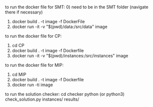 
to run the docker file for SMT:
0) need to be in the SMT folder (navigate there if necessary)
1) docker build . -t image -f DockerFile
2) docker run -it -v "$(pwd)/data:/src/data" image

to run the docker file for CP:
1) cd CP
2) docker build . -t image -f Dockerfile
3) docker run -it -v "$(pwd)/instances:/src/instances" image

to run the docker file for MIP:
1) cd MIP
2) docker build . -t image -f Dockerfile
3) docker run -ti image

to run the solution checker: 
cd checker
python (or python3) check_solution.py instances/ results/